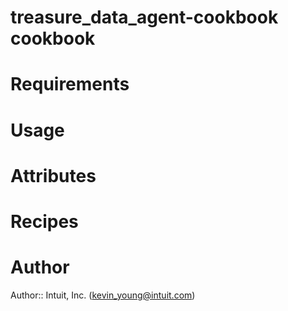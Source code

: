 # treasure_data_agent-cookbook cookbook

# Requirements

# Usage

# Attributes

# Recipes

# Author

Author:: Intuit, Inc. (<kevin_young@intuit.com>)
